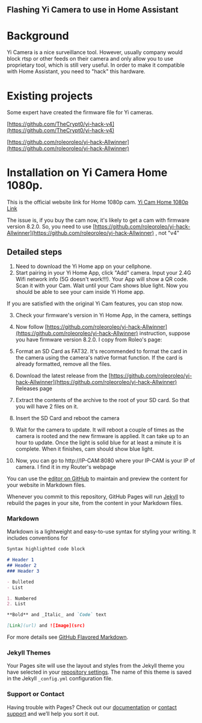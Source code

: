 ## Flashing Yi Camera to use in Home Assistant

# Background
Yi Camera is a nice surveillance tool. However, usually company would block rtsp or other feeds on their camera and only allow you to use proprietary tool, which is still very useful. In order to make it compatible with Home Assistant, you need to "hack" this hardware.

# Existing projects

Some expert have created the firmware file for Yi cameras.

[https://github.com/TheCrypt0/yi-hack-v4](https://github.com/TheCrypt0/yi-hack-v4)

[https://github.com/roleoroleo/yi-hack-Allwinner](https://github.com/roleoroleo/yi-hack-Allwinner)

# Installation on Yi Camera Home 1080p.

This is the official website link for Home 1080p cam.
[Yi Cam Home 1080p Link](https://store.yitechnology.com/products/yi-1080p-home-camera)

The issue is, if you buy the cam now, it's likely to get a cam with firmware version 8.2.0. So, you need to use [https://github.com/roleoroleo/yi-hack-Allwinner](https://github.com/roleoroleo/yi-hack-Allwinner) , not "v4"

## Detailed steps
1. Need to download the Yi Home app on your cellphone.
2. Start pairing in your Yi Home App, click "Add" camera. Input your 2.4G Wifi network info (5G doesn't work!!!). Your App will show a QR code. Scan it with your Cam. Wait until your Cam shows blue light. Now you should be able to see your cam inside Yi Home app.

If you are satisfied with the original Yi Cam features, you can stop now.

3. Check your firmware's version in Yi Home App, in the camera, settings

3. Now follow [https://github.com/roleoroleo/yi-hack-Allwinner](https://github.com/roleoroleo/yi-hack-Allwinner) instruction, suppose you have firmware version 8.2.0. I copy from Roleo's page:
4. Format an SD Card as FAT32. It's recommended to format the card in the camera using the camera's native format function. If the card is already formatted, remove all the files.
5. Download the latest release from the [https://github.com/roleoroleo/yi-hack-Allwinner](https://github.com/roleoroleo/yi-hack-Allwinner) Releases page
6. Extract the contents of the archive to the root of your SD card. So that you will have 2 files on it.
7. Insert the SD Card and reboot the camera
8. Wait for the camera to update. It will reboot a couple of times as the camera is rooted and the new firmware is applied. It can take up to an hour to update. Once the light is solid blue for at least a minute it is complete. When it finishes, cam should show blue light.

9. Now, you can go to http://IP-CAM:8080  where your IP-CAM is your IP of camera. I find it in my Router's webpage


You can use the [editor on GitHub](https://github.com/HuangRicky/YiCamFlash/edit/master/README.md) to maintain and preview the content for your website in Markdown files.

Whenever you commit to this repository, GitHub Pages will run [Jekyll](https://jekyllrb.com/) to rebuild the pages in your site, from the content in your Markdown files.

### Markdown

Markdown is a lightweight and easy-to-use syntax for styling your writing. It includes conventions for

```markdown
Syntax highlighted code block

# Header 1
## Header 2
### Header 3

- Bulleted
- List

1. Numbered
2. List

**Bold** and _Italic_ and `Code` text

[Link](url) and ![Image](src)
```

For more details see [GitHub Flavored Markdown](https://guides.github.com/features/mastering-markdown/).

### Jekyll Themes

Your Pages site will use the layout and styles from the Jekyll theme you have selected in your [repository settings](https://github.com/HuangRicky/YiCamFlash/settings). The name of this theme is saved in the Jekyll `_config.yml` configuration file.

### Support or Contact

Having trouble with Pages? Check out our [documentation](https://docs.github.com/categories/github-pages-basics/) or [contact support](https://github.com/contact) and we’ll help you sort it out.
